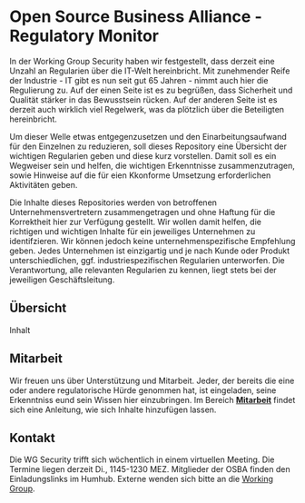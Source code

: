 # Open Source Business Alliance - Regulatory Monitor 

In der Working Group Security haben wir festgestellt, dass derzeit eine Unzahl an Regularien über die IT-Welt hereinbricht. Mit zunehmender Reife der Industrie - IT gibt es nun seit gut 65 Jahren - nimmt auch hier die Regulierung zu. Auf der einen Seite ist es zu begrüßen, dass Sicherheit und Qualität stärker in das Bewusstsein rücken. Auf der anderen Seite ist es derzeit auch wirklich viel Regelwerk, was da plötzlich über die Beteiligten hereinbricht. 

Um dieser Welle etwas entgegenzusetzen und den Einarbeitungsaufwand für den Einzelnen zu reduzieren, soll dieses Repository eine Übersicht der wichtigen Regularien geben und diese kurz vorstellen. Damit soll es ein Wegweiser sein und helfen, die wichtigen Erkenntnisse zusammenzutragen, sowie Hinweise auf die für eien Kkonforme Umsetzung erforderlichen Aktivitäten geben.

Die Inhalte dieses Repositories werden von betroffenen Unternehmensvertretern zusammengetragen und ohne Haftung für die Korrektheit hier zur Verfügung gestellt. Wir wollen damit helfen, die richtigen und wichtigen Inhalte für ein jeweiliges Unternehmen zu identifzieren. Wir können jedoch keine unternehmenspezifische Empfehlung geben. Jedes Unternehmen ist einzigartig und je nach Kunde oder Produkt unterschiedlichen, ggf. industriespezifischen Regularien unterworfen. Die Verantwortung, alle relevanten Regularien zu kennen, liegt stets bei der jeweiligen Geschäftsleitung.

## Übersicht

Inhalt

<!-- material/tags { toc: true } -->



## Mitarbeit

Wir freuen uns über Unterstützung und Mitarbeit. Jeder, der bereits die eine oder andere regulatorische Hürde genommen hat, ist eingeladen, seine Erkenntniss eund sein Wissen hier einzubringen. Im Bereich [**Mitarbeit**](/osba-regulatory-monitor/guidelines) findet sich eine Anleitung, wie sich Inhalte hinzufügen lassen. 

## Kontakt

Die WG Security trifft sich wöchentlich in einem virtuellen Meeting. Die Termine liegen derzeit Di., 1145-1230 MEZ. Mitglieder der OSBA finden den Einladungslinks im Humhub. Externe wenden sich bitte an die [Working Group](https://osb-alliance.de/ueber-uns/working-groups/wg-security).
